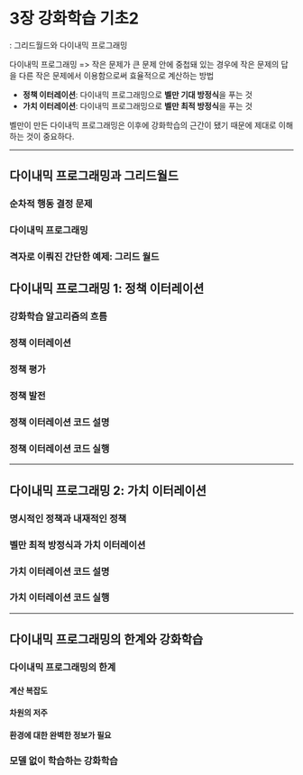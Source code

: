 # 3장 강화학습 기초2
: 그리드월드와 다이내믹 프로그래밍

다이내믹 프로그래밍 => 작은 문제가 큰 문제 안에 중첩돼 있는 경우에 작은 문제의 답을 다른 작은 문제에서 이용함으로써 효율적으로 계산하는 방법

* **정책 이터레이션**: 다이내믹 프로그래밍으로 **벨만 기대 방정식**을 푸는 것
* **가치 이터레이션**: 다이내믹 프로그래밍으로 **벨만 최적 방정식**을 푸는 것

벨만이 만든 다이내믹 프로그래밍은 이후에 강화학습의 근간이 됐기 때문에 제대로 이해하는 것이 중요하다.
* * *

## 다이내믹 프로그래밍과 그리드월드
### 순차적 행동 결정 문제

### 다이내믹 프로그래밍 

### 격자로 이뤄진 간단한 예제: 그리드 월드

## 다이내믹 프로그래밍 1: 정책 이터레이션
### 강화학습 알고리즘의 흐름

### 정책 이터레이션

### 정책 평가

### 정책 발전

### 정책 이터레이션 코드 설명

### 정책 이터레이션 코드 실행
* * *

## 다이내믹 프로그래밍 2: 가치 이터레이션
### 명시적인 정책과 내재적인 정책

### 벨만 최적 방정식과 가치 이터레이션

### 가치 이터레이션 코드 설명

### 가치 이터레이션 코드 실행
* * *

## 다이내믹 프로그래밍의 한계와 강화학습
### 다이내믹 프로그래밍의 한계

#### 계산 복잡도

#### 차원의 저주
#### 환경에 대한 완벽한 정보가 필요

### 모델 없이 학습하는 강화학습
